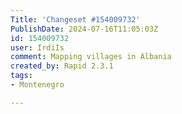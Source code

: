 ```yaml
---
Title: 'Changeset #154009732'
PublishDate: 2024-07-16T11:05:03Z
id: 154009732
user: IrdiIs
comment: Mapping villages in Albania
created_by: Rapid 2.3.1
tags:
- Montenegro

---
```

